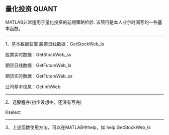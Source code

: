 
量化投资 QUANT
----------------------------------------------------------------------------

MATLAB非常适用于量化投资的前期策略检验. 该项目是本人业余时间写的一些基本函数。

----------------------------------------------------------------------------
1、基本数据获取
   股票日线数据：GetStockWeb_ls 
   
   股票实时数据：GetStockWeb_ss
   
   期货日线数据：GetFutureWeb_ls 
   
   期货实时数据：GetFutureWeb_ss
   
   公司基本信息：GetInfoWeb
   
   
 ----------------------------------------------------------------------------  
2、选股程序(初步设想中，还没有写完)

   Kselect
   
   
 ----------------------------------------------------------------------------  
3、上述函数使用方法，可以在MATLAB中help，如 help GetStockWeb_ls 
